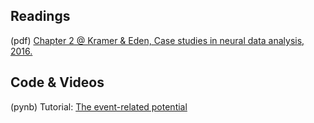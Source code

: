 ## Readings

(pdf)	[Chapter 2 @ Kramer & Eden, Case studies in neural data analysis, 2016.](https://github.com/Mark-Kramer/BU-MA665-MA666/blob/master/Week-4%20The%20evoked%20response%20potential/Readings/Kramer_Eden_Chapter_2.pdf)

## Code & Videos

(pynb)  Tutorial: [The event-related potential](https://github.com/Mark-Kramer/Case-Studies-Python/tree/master/The%20Event-Related%20Potential)
